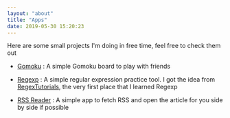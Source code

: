 ```yaml
---
layout: "about"
title: "Apps"
date: 2019-05-30 15:20:23
---
```


Here are some small projects I'm doing in free time, feel free to check them out

+ [Gomoku](/gomoku) : A simple Gomoku board to play with friends

+ [Regexp](/regexp) : A simple regular expression practice tool. I got the idea from [RegexTutorials](http://regextutorials.com/), the very first place that I learned Regexp

+ [RSS Reader](/news) : A simple app to fetch RSS and open the article for you side by side if possible